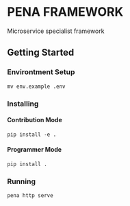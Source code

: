 # PENA FRAMEWORK
Microservice specialist framework

## Getting Started
### Environtment Setup
```
mv env.example .env
```

### Installing
#### Contribution Mode
```
pip install -e .
```

#### Programmer Mode
```
pip install .
```

### Running
```
pena http serve
```



